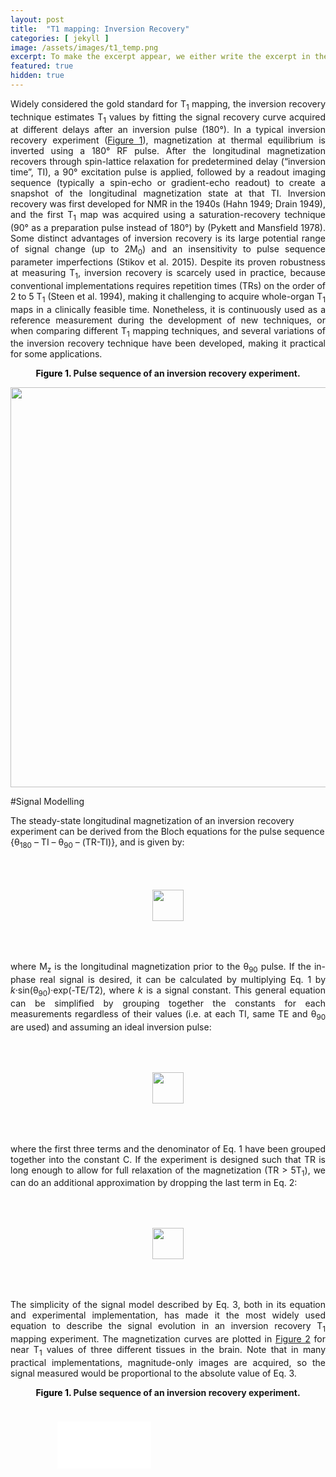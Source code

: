 ```yaml
---
layout: post
title:  "T1 mapping: Inversion Recovery"
categories: [ jekyll ]
image: /assets/images/t1_temp.png
excerpt: To make the excerpt appear, we either write the excerpt in the post properties (excerpt property) or it will take the first 25 words from the post.
featured: true
hidden: true
---
```




<div class=blog_body>
<p style="text-align:justify;">
Widely considered the gold standard for T<sub>1</sub> mapping, the inversion recovery technique estimates T<sub>1</sub> values by fitting the signal recovery curve acquired at different delays after an inversion pulse (180°). In a typical inversion recovery experiment (<a href="#fig1">Figure 1</a>), magnetization at thermal equilibrium is inverted using a 180° RF pulse. After the longitudinal magnetization recovers through spin-lattice relaxation for predetermined delay (“inversion time”, TI), a 90° excitation pulse is applied, followed by a readout imaging sequence (typically a spin-echo or gradient-echo readout) to create a snapshot of the longitudinal magnetization state at that TI. Inversion recovery was first developed for NMR in the 1940s (Hahn 1949; Drain 1949), and the first T<sub>1</sub> map was acquired using a saturation-recovery technique (90° as a preparation pulse instead of 180°) by (Pykett and Mansfield 1978). Some distinct advantages of inversion recovery is its large potential range of signal change (up to 2M<sub>0</sub>) and an insensitivity to pulse sequence parameter imperfections (Stikov et al. 2015). Despite its proven robustness at measuring T<sub>1</sub>, inversion recovery is scarcely used in practice, because conventional implementations requires repetition times (TRs) on the order of 2 to 5 T<sub>1</sub> (Steen et al. 1994), making it challenging to acquire whole-organ T<sub>1</sub> maps in a clinically feasible time. Nonetheless, it is continuously used as a reference measurement during the development of new techniques, or when comparing different T<sub>1</sub> mapping techniques, and several variations of the inversion recovery technique have been developed, making it practical for some applications.
</p>
</div>

<div class=figure_caption>
<center>
<b style="text-align:justify;">
<a name="fig1" style="color:black;">Figure 1.</a>  Pulse sequence of an inversion recovery experiment.
</b>
</center>
</div>

<p>
<center><img src="ir_pulsesequences.png" style="width:640px;height:auto;"></center>

#Signal Modelling

The steady-state longitudinal magnetization of an inversion recovery experiment can be derived from the Bloch equations for the pulse sequence
{θ<sub>180</sub> – TI – θ<sub>90</sub> – (TR-TI)}, and is given by:

<p style="text-align:justify;">
<center><img src="equation1.png" style="width:auto;height:50px;margin-bottom: 50px;margin-top: 50px;"></center>
</p>

<p style="text-align:justify;">
where M<sub>z</sub> is the longitudinal magnetization prior to the θ<sub>90</sub> pulse. If the in-phase real signal is desired, it can be calculated by multiplying Eq. 1 by <i>k</i>·sin(θ<sub>90</sub>)·exp(-TE/T2), where <i>k</i> is a signal constant. This general equation can be simplified by grouping together the constants for each measurements regardless of their values (i.e. at each TI, same TE and θ<sub>90</sub> are used) and assuming an ideal inversion pulse:
</p>

<p style="text-align:justify;">
<center><img src="equation2.png" style="width:auto;height:50px;margin-bottom: 50px;margin-top: 50px;"></center>
</p>

<p style="text-align:justify;">
where the first three terms and the denominator of Eq. 1 have been grouped together into the constant C. If the experiment is designed such that TR is long enough to allow for full relaxation of the magnetization (TR > 5T<sub>1</sub>), we can do an additional approximation by dropping the last term in Eq. 2:
</p>

<p style="text-align:justify;">
<center><img src="equation3.png" style="width:auto;height:50px;margin-bottom: 50px;margin-top: 50px;"></center>
</p>

<p style="text-align:justify;">
The simplicity of the signal model described by Eq. 3, both in its equation and experimental implementation, has made it the most widely used equation to describe the signal evolution in an inversion recovery T<sub>1</sub> mapping experiment. The magnetization curves are plotted in <a href="#fig2">Figure 2</a> for near T<sub>1</sub> values of three different tissues in the brain. Note that in many practical implementations, magnitude-only images are acquired, so the signal measured would be proportional to the absolute value of Eq. 3.
</p>
</div>

<div class="figure_caption">
<center>
<b style="text-align:justify;">
<a name="fig1" style="color:black;">Figure 1.</a>  Pulse sequence of an inversion recovery experiment.
</b>
</center>
</div>
<iframe frameborder="0" style="-webkit-transform:scale(0.5);-moz-transform-scale(0.5);" scrolling="no" src="//plot.ly/~TommyBoshkovski/14.embed" seamless></iframe>
